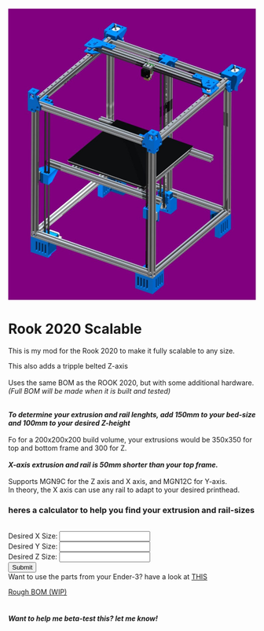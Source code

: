 <p><img alt="" src="https://github.com/Kanrog/Rook-2020-Scalable/blob/main/Images/rook2020scalable.jpg?raw=true" /></p>

<h1> Rook 2020 Scalable</h1>

<p>This is my mod for the Rook 2020 to make it fully scalable to any size.<br />

<p>This also adds a tripple belted Z-axis<br />
<br />
Uses the same BOM as the ROOK 2020, but with some additional hardware.<br />
<em>(Full BOM will be made when it is built and tested)</em></p>

<p><br />
<em><strong>To determine your extrusion and rail lenghts, add 150mm to your bed-size and 100mm to your desired Z-height</strong></em><br />
<br />
Fo for a 200x200x200 build volume, your extrusions would be 350x350 for top and bottom frame and 300 for Z.<br />
<br />
<em><strong>X-axis extrusion and rail is 50mm shorter than your top frame.</strong></em><br />
<br />
Supports MGN9C for the Z axis and X axis, and MGN12C for Y-axis.<br />
In theory, the X axis can use any rail to adapt to your desired printhead.<br />

<h3>heres a calculator to help you find your extrusion and rail-sizes</h3>
<br />
<!DOCTYPE html>
<html>
  <body> Desired X Size: <input type="text" id="size_input_x">
    <br> Desired Y Size: <input type="text" id="size_input_y">
    <br> Desired Z Size: <input type="text" id="size_input_z">
    <br>
    <button onclick="Calculate()">Submit</button>
    <script>
      function Calculate() {
        var input_x = document.getElementById("size_input_x").value;
        var input_y = document.getElementById("size_input_y").value;
        var input_z = document.getElementById("size_input_z").value;
        var total_x = parseFloat(input_x) + 150.0;
        var total_x_2 = total_x - 50.0;
        var total_y = parseFloat(input_y);
        var total_y_2 = total_y + 150.0;
        var total_z = parseFloat(input_z) + 100.0;
        alert("X will need: 6x " + total_x + "mm, 1x " + total_x_2 + "mm and 1x " + (total_x - 150.0) + "mm MGN9C rail\nY will need: 4x " + total_y_2 + "mm, 2x " + total_y + "mm and 2x " + total_y + "mm MGN12C rails\nZ will need: 5x " + total_z + "mm and 3x " + (total_z - 100.0) + "mm MGN9C rails\n");
      }
    </script>
  </body>
</html>
<br />
Want to use the parts from your Ender-3? have a look at <a href="https://www.printables.com/model/487388-rook-e3" rel="ugc" target="_blank">THIS</a></p>

<a href="https://docs.google.com/spreadsheets/d/1HToAhn2cysvaPQEpnX_CcEi542RhAoKbjcgvA1xYTR8/edit?usp=sharing" rel="ugc" target="_blank">Rough BOM (WIP)</a></p>



<h4><br />
<em>Want to help me beta-test this? let me know!</em></h4>